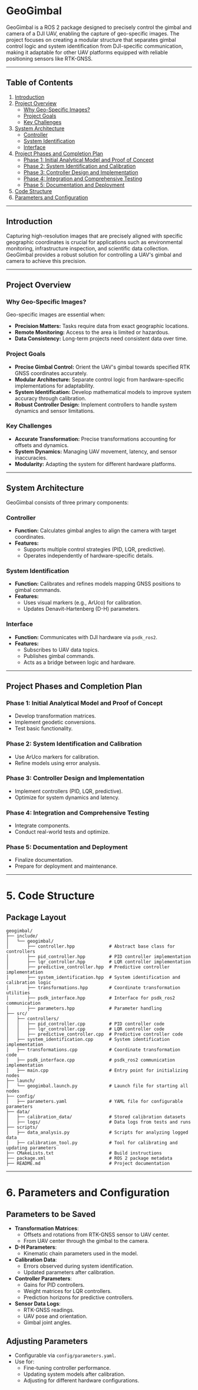# GeoGimbal

GeoGimbal is a ROS 2 package designed to precisely control the gimbal and camera of a DJI UAV, enabling the capture of geo-specific images. The project focuses on creating a modular structure that separates gimbal control logic and system identification from DJI-specific communication, making it adaptable for other UAV platforms equipped with reliable positioning sensors like RTK-GNSS.

---

## Table of Contents

1. [Introduction](#introduction)
2. [Project Overview](#project-overview)
   - [Why Geo-Specific Images?](#why-geo-specific-images)
   - [Project Goals](#project-goals)
   - [Key Challenges](#key-challenges)
3. [System Architecture](#system-architecture)
   - [Controller](#controller)
   - [System Identification](#system-identification)
   - [Interface](#interface)
4. [Project Phases and Completion Plan](#project-phases-and-completion-plan)
   - [Phase 1: Initial Analytical Model and Proof of Concept](#phase-1-initial-analytical-model-and-proof-of-concept)
   - [Phase 2: System Identification and Calibration](#phase-2-system-identification-and-calibration)
   - [Phase 3: Controller Design and Implementation](#phase-3-controller-design-and-implementation)
   - [Phase 4: Integration and Comprehensive Testing](#phase-4-integration-and-comprehensive-testing)
   - [Phase 5: Documentation and Deployment](#phase-5-documentation-and-deployment)
5. [Code Structure](#code-structure)
6. [Parameters and Configuration](#parameters-and-configuration)

---

## Introduction

Capturing high-resolution images that are precisely aligned with specific geographic coordinates is crucial for applications such as environmental monitoring, infrastructure inspection, and scientific data collection. GeoGimbal provides a robust solution for controlling a UAV's gimbal and camera to achieve this precision.

---

## Project Overview

### Why Geo-Specific Images?

Geo-specific images are essential when:
- **Precision Matters:** Tasks require data from exact geographic locations.
- **Remote Monitoring:** Access to the area is limited or hazardous.
- **Data Consistency:** Long-term projects need consistent data over time.

### Project Goals
- **Precise Gimbal Control:** Orient the UAV's gimbal towards specified RTK GNSS coordinates accurately.
- **Modular Architecture:** Separate control logic from hardware-specific implementations for adaptability.
- **System Identification:** Develop mathematical models to improve system accuracy through calibration.
- **Robust Controller Design:** Implement controllers to handle system dynamics and sensor limitations.

### Key Challenges
- **Accurate Transformation:** Precise transformations accounting for offsets and dynamics.
- **System Dynamics:** Managing UAV movement, latency, and sensor inaccuracies.
- **Modularity:** Adapting the system for different hardware platforms.

---

## System Architecture

GeoGimbal consists of three primary components:

### Controller
- **Function:** Calculates gimbal angles to align the camera with target coordinates.
- **Features:**
  - Supports multiple control strategies (PID, LQR, predictive).
  - Operates independently of hardware-specific details.

### System Identification
- **Function:** Calibrates and refines models mapping GNSS positions to gimbal commands.
- **Features:**
  - Uses visual markers (e.g., ArUco) for calibration.
  - Updates Denavit-Hartenberg (D-H) parameters.

### Interface
- **Function:** Communicates with DJI hardware via `psdk_ros2`.
- **Features:**
  - Subscribes to UAV data topics.
  - Publishes gimbal commands.
  - Acts as a bridge between logic and hardware.

---

## Project Phases and Completion Plan

### Phase 1: Initial Analytical Model and Proof of Concept
- Develop transformation matrices.
- Implement geodetic conversions.
- Test basic functionality.

### Phase 2: System Identification and Calibration
- Use ArUco markers for calibration.
- Refine models using error analysis.

### Phase 3: Controller Design and Implementation
- Implement controllers (PID, LQR, predictive).
- Optimize for system dynamics and latency.

### Phase 4: Integration and Comprehensive Testing
- Integrate components.
- Conduct real-world tests and optimize.

### Phase 5: Documentation and Deployment
- Finalize documentation.
- Prepare for deployment and maintenance.

---
# 5. Code Structure

## Package Layout

```plaintext
geogimbal/
├── include/
│   └── geogimbal/
│       ├── controller.hpp             # Abstract base class for controllers
│       ├── pid_controller.hpp         # PID controller implementation
│       ├── lqr_controller.hpp         # LQR controller implementation
│       ├── predictive_controller.hpp  # Predictive controller implementation
│       ├── system_identification.hpp  # System identification and calibration logic
│       ├── transformations.hpp        # Coordinate transformation utilities
│       ├── psdk_interface.hpp         # Interface for psdk_ros2 communication
│       ├── parameters.hpp             # Parameter handling
├── src/
│   ├── controllers/
│   │   ├── pid_controller.cpp         # PID controller code
│   │   ├── lqr_controller.cpp         # LQR controller code
│   │   ├── predictive_controller.cpp  # Predictive controller code
│   ├── system_identification.cpp      # System identification implementation
│   ├── transformations.cpp            # Coordinate transformation code
│   ├── psdk_interface.cpp             # psdk_ros2 communication implementation
│   ├── main.cpp                       # Entry point for initializing nodes
├── launch/
│   └── geogimbal.launch.py            # Launch file for starting all nodes
├── config/
│   ├── parameters.yaml                # YAML file for configurable parameters
├── data/
│   ├── calibration_data/              # Stored calibration datasets
│   ├── logs/                          # Data logs from tests and runs
├── scripts/
│   ├── data_analysis.py               # Scripts for analyzing logged data
│   ├── calibration_tool.py            # Tool for calibrating and updating parameters
├── CMakeLists.txt                     # Build instructions
├── package.xml                        # ROS 2 package metadata
├── README.md                          # Project documentation
```
---

# 6. Parameters and Configuration
## Parameters to be Saved

- **Transformation Matrices**:
  - Offsets and rotations from RTK-GNSS sensor to UAV center.
  - From UAV center through the gimbal to the camera.
- **D-H Parameters**:
  - Kinematic chain parameters used in the model.
- **Calibration Data**:
  - Errors observed during system identification.
  - Updated parameters after calibration.
- **Controller Parameters**:
  - Gains for PID controllers.
  - Weight matrices for LQR controllers.
  - Prediction horizons for predictive controllers.
- **Sensor Data Logs**:
  - RTK-GNSS readings.
  - UAV pose and orientation.
  - Gimbal joint angles.

## Adjusting Parameters

- Configurable via `config/parameters.yaml`.
- Use for:
  - Fine-tuning controller performance.
  - Updating system models after calibration.
  - Adjusting for different hardware configurations.
